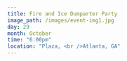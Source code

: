 ```yaml
---
title: Fire and Ice Dumparter Party
image_path: /images/event-img1.jpg
day: 29
month: October
time: "6:00pm"
location: "Plaza, <br />Atlanta, GA"
---
```

